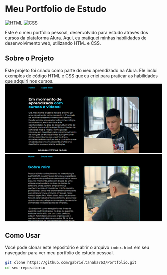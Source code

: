 # Meu Portfolio de Estudo

[![HTML](https://img.shields.io/badge/HTML-5-orange?logo=html5&style=for-the-badge)](https://www.w3.org/TR/html52/)
[![CSS](https://img.shields.io/badge/CSS-3-blue?logo=css3&style=for-the-badge)](https://www.w3.org/Style/CSS/specs)

Este é o meu portfólio pessoal, desenvolvido para estudo através dos cursos da plataforma Alura. Aqui, eu pratiquei minhas habilidades de desenvolvimento web, utilizando HTML e CSS.

## Sobre o Projeto

Este projeto foi criado como parte do meu aprendizado na Alura. Ele inclui exemplos de código HTML e CSS que eu criei para praticar as habilidades que adquiri nos cursos.
[![](https://github.com/gabrieltanaka763/portfolio/blob/main/assets/home.png)]()
[![](https://github.com/gabrieltanaka763/portfolio/blob/main/assets/Sobre%20mim.png)]()


## Como Usar

Você pode clonar este repositório e abrir o arquivo `index.html` em seu navegador para ver meu portfólio de estudo pessoal.

```bash
git clone https://github.com/gabrieltanaka763/Portfolio.git
cd seu-repositorio

